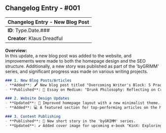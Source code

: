 ## **Changelog Entry - #001**

| **Changelog Entry - New Blog Post** |
|--------------------------------------|
| **ID**: Type.Date.### |
| **Creator**: Klaus Dreadful |

**Overview:**  
In this update, a new blog post was added to the website, and improvements were made to both the homepage design and the SEO structure. Additionally, a new story was published as part of the 'byGRIMM' series, and significant progress was made on various writing projects.

```markdown
### 1. New Blog Posts/Articles
- **Added**: 🖋️ New blog post titled "Overcoming Writer's Block: 5 Practical Strategies."
- **Published**: 📖 Essay on Medium: "Drunk Philosophy: Reflecting on Creativity."

### 2. Website Design Updates
- **Updated**: 🎨 Improved homepage layout with a new minimalist theme.
- **Added**: 💻 A featured section for top-performing articles on the homepage.

### 3. Content Publishing
- **Published**: 📄 New short story in the 'byGRIMM' series.
- **Updated**: ✔️ Added cover image for upcoming e-book "KinX: Exploring the Shadow of Desire."
